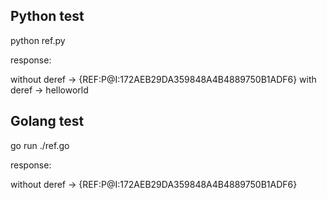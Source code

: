 
## Python test

   python ref.py

response:

   without deref -> {REF:P@I:172AEB29DA359848A4B4889750B1ADF6}
   with deref -> helloworld

## Golang test

   go run ./ref.go

response:

   without deref -> {REF:P@I:172AEB29DA359848A4B4889750B1ADF6}
